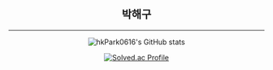 <div align="center">
  <h2>박해구</h2>

  <hr>

  ![hkPark0616's GitHub stats](https://github-readme-stats.vercel.app/api?username=hkPark0616&show_icons=true&theme=gruvbox)


  [![Solved.ac Profile](http://mazassumnida.wtf/api/generate_badge?boj=qkrgorn3617)](https://solved.ac/qkrgorn3617)
</div>


<!--
**hkPark0616/hkPark0616** is a ✨ _special_ ✨ repository because its `README.md` (this file) appears on your GitHub profile.

Here are some ideas to get you started:

- 🔭 I’m currently working on ...
- 🌱 I’m currently learning ...
- 👯 I’m looking to collaborate on ...
- 🤔 I’m looking for help with ...
- 💬 Ask me about ...
- 📫 How to reach me: ...
- 😄 Pronouns: ...
- ⚡ Fun fact: ...
-->

